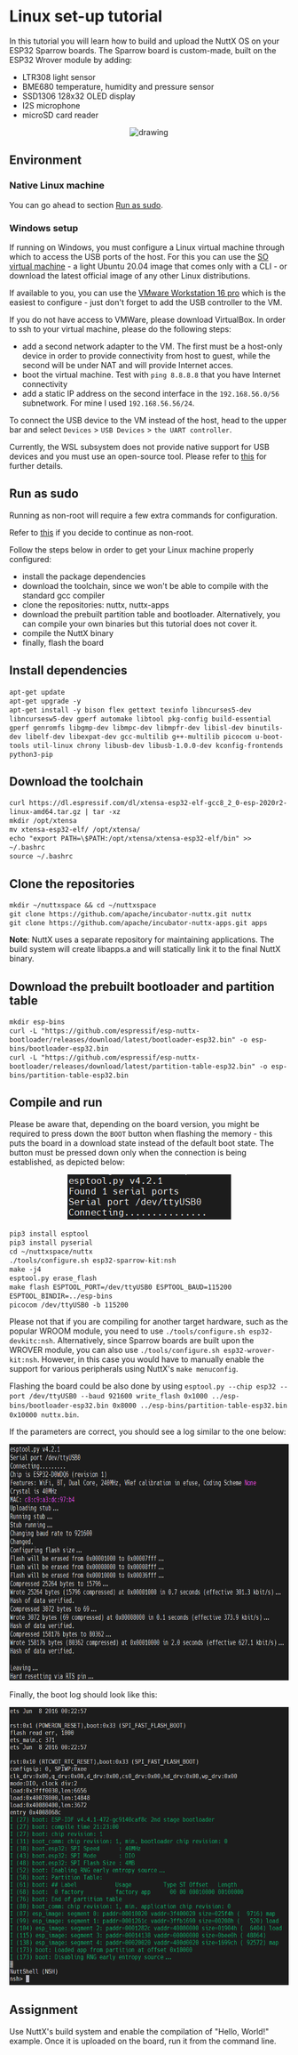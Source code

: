 # Linux set-up tutorial

In this tutorial you will learn how to build and upload the NuttX OS on your ESP32 Sparrow boards. The Sparrow board is custom-made, built on the ESP32 Wrover module by adding:

- LTR308 light sensor
- BME680 temperature, humidity and pressure sensor
- SSD1306 128x32 OLED display
- I2S microphone
- microSD card reader

<p align="center">
  <img src="images/esp32_sparrow.jpg" alt="drawing"/>
</p>

## Environment

### Native Linux machine

You can go ahead to section [Run as sudo](#run-as-sudo).

### Windows setup

If running on Windows, you must configure a Linux virtual machine through which to access the USB ports of the host. For this you can use the [SO virtual machine](https://repository.grid.pub.ro/cs/so/linux-2021/so-ubuntu-20-04.ova) - a light Ubuntu 20.04 image that comes only with a CLI - or download the latest official image of any other Linux distributions.

If available to you, you can use the [VMware Workstation 16 pro](https://vmware.pub.ro/) which is the easiest to configure - just don't forget to add the USB controller to the VM.

If you do not have access to VMWare, please download VirtualBox. In order to ssh to your virtual machine, please do the following steps:

- add a second network adapter to the VM. The first must be a host-only device in order to provide connectivity from host to guest, while the second will be under NAT and will provide Internet acces.
- boot the virtual machine. Test with `ping 8.8.8.8` that you have Internet connectivity
- add a static IP address on the second interface in the `192.168.56.0/56` subnetwork. For mine I used `192.168.56.56/24`.

To connect the USB device to the VM instead of the host, head to the upper bar and select `Devices` > `USB Devices` > `the UART controller`.

Currently, the WSL subsystem does not provide native support for USB devices and you must use an open-source tool. Please refer to [this](https://learn.microsoft.com/en-us/windows/wsl/connect-usb) for further details.

## Run as sudo

Running as non-root will require a few extra commands for configuration.

Refer to [this](https://blog.espressif.com/getting-started-with-esp32-and-nuttx-fd3e1a3d182c) if you decide to continue as non-root.

Follow the steps below in order to get your Linux machine properly configured:

- install the package dependencies
- download the toolchain, since we won't be able to compile with the standard gcc compiler
- clone the repositories: nuttx, nuttx-apps
- download the prebuilt partition table and bootloader. Alternatively, you can compile your own binaries but this tutorial does not cover it.
- compile the NuttX binary
- finally, flash the board

## Install dependencies

```
apt-get update
apt-get upgrade -y
apt-get install -y bison flex gettext texinfo libncurses5-dev libncursesw5-dev gperf automake libtool pkg-config build-essential gperf genromfs libgmp-dev libmpc-dev libmpfr-dev libisl-dev binutils-dev libelf-dev libexpat-dev gcc-multilib g++-multilib picocom u-boot-tools util-linux chrony libusb-dev libusb-1.0.0-dev kconfig-frontends python3-pip
```

## Download the toolchain

```
curl https://dl.espressif.com/dl/xtensa-esp32-elf-gcc8_2_0-esp-2020r2-linux-amd64.tar.gz | tar -xz
mkdir /opt/xtensa
mv xtensa-esp32-elf/ /opt/xtensa/
echo "export PATH=\$PATH:/opt/xtensa/xtensa-esp32-elf/bin" >> ~/.bashrc
source ~/.bashrc
```

## Clone the repositories

```
mkdir ~/nuttxspace && cd ~/nuttxspace
git clone https://github.com/apache/incubator-nuttx.git nuttx
git clone https://github.com/apache/incubator-nuttx-apps.git apps
```

**Note**: NuttX uses a separate repository for maintaining applications. The build system will create libapps.a and will statically link it to the final NuttX binary.

## Download the prebuilt bootloader and partition table

```
mkdir esp-bins
curl -L "https://github.com/espressif/esp-nuttx-bootloader/releases/download/latest/bootloader-esp32.bin" -o esp-bins/bootloader-esp32.bin
curl -L "https://github.com/espressif/esp-nuttx-bootloader/releases/download/latest/partition-table-esp32.bin" -o esp-bins/partition-table-esp32.bin
```

## Compile and run

Please be aware that, depending on the board version, you might be required to press down the `BOOT` button when flashing the memory - this puts the board in a download state instead of the default boot state. The button must be pressed down only when the connection is being established, as depicted below:

<p align="center">
  <img src="images/nuttx_download_mode.png" alt="drawing"/>
</p>


```
pip3 install esptool
pip3 install pyserial
cd ~/nuttxspace/nuttx
./tools/configure.sh esp32-sparrow-kit:nsh
make -j4
esptool.py erase_flash
make flash ESPTOOL_PORT=/dev/ttyUSB0 ESPTOOL_BAUD=115200 ESPTOOL_BINDIR=../esp-bins
picocom /dev/ttyUSB0 -b 115200
```

Please not that if you are compiling for another target hardware, such as the popular WROOM module, you need to use `./tools/configure.sh esp32-devkitc:nsh`. Alternatively, since Sparrow boards are built upon the WROVER module, you can also use `./tools/configure.sh esp32-wrover-kit:nsh`. However, in this case you would have to manually enable the support for various peripherals using NuttX's `make menuconfig`.

Flashing the board could be also done by using `esptool.py --chip esp32 --port /dev/ttyUSB0 --baud 921600 write_flash 0x1000 ../esp-bins/bootloader-esp32.bin 0x8000 ../esp-bins/partition-table-esp32.bin 0x10000 nuttx.bin`.

If the parameters are correct, you should see a log similar to the one below:

<p align="center">
  <img src="images/nuttx_flash_log.png" alt="drawing" width="650" height="425"/>
</p>

Finally, the boot log should look like this:

<p align="center">
  <img src="images/nuttx_boot_log.png" alt="drawing" width="600" height="500"/>
</p>

## Assignment

Use NuttX's build system and enable the compilation of "Hello, World!" example. Once it is uploaded on the board, run it from the command line.
